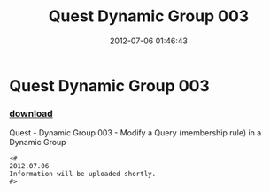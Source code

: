 ﻿---
pid:            3499
poster:         Vidrine
title:          Quest Dynamic Group 003
date:           2012-07-06 01:46:43
format:         posh
parent:         0
parent:         0

---

# Quest Dynamic Group 003

### [download](3499.ps1)

Quest - Dynamic Group 003 - Modify a Query (membership rule) in a Dynamic Group

```posh
<#
2012.07.06
Information will be uploaded shortly.
#>
```
